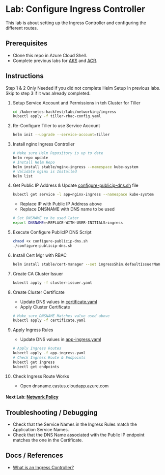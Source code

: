 # Lab: Configure Ingress Controller

This lab is about setting up the Ingress Controller and configuring the different routes.

## Prerequisites

* Clone this repo in Azure Cloud Shell.
* Complete previous labs for [AKS](../../create-aks-cluster/README.md) and [ACR](../../build-application/README.md).

## Instructions
Step 1 & 2 Only Needed if you did not complete Helm Setup In previous labs. Skip to step 3 if it was already completed.

1. Setup Service Account and Permissions in teh Cluster for Tiller

    ```bash
    cd /kubernetes-hackfest/labs/networking/ingress 
    kubectl apply -f tiller-rbac-config.yaml
    ```

2. Re-Configure Tiller to use Service Account

    ```bash
    helm init --upgrade --service-account=tiller
    ```

3. Install nginx Ingress Controller

    ```bash
    # Make sure Helm Repository is up to date
    helm repo update
    # Install Helm Repo
    helm install stable/nginx-ingress --namespace kube-system
    # Validate nginx is Installed
    helm list
    ```

4. Get Public IP Address & Update [configure-publicip-dns.sh](./configure-publicip-dns.sh) file

    ```bash
    kubectl get service -l app=nginx-ingress --namespace kube-system
    ```

    * Replace IP with Public IP Address above
    * Replace DNSNAME with DNS name to be used

    ```bash
    # Set DNSNAME to be used later
    export DNSNAME=<REPLACE-WITH-USER-INITIALS>ingress
    ```

5. Execute Configure PublicIP DNS Script

    ```bash
    chmod +x configure-publicip-dns.sh
    ./configure-publicip-dns.sh
    ```

6. Install Cert Mgr with RBAC

    ```bash
    helm install stable/cert-manager --set ingressShim.defaultIssuerName=letsencrypt-prod --set IngressShim.defaultIssuerKind=ClusterIssuer
    ```

7. Create CA Cluster Issuer

    ```bash
    kubectl apply -f cluster-issuer.yaml
    ```

8. Create Cluster Certificate
    * Update DNS values in [certificate.yaml](./certificate.yaml)
    * Apply Cluster Certificate

    ```bash
    # Make sure DNSNAME Matches value used above
    kubectl apply -f certificate.yaml
    ```

9. Apply Ingress Rules
    * Update DNS values in [app-ingress.yaml](./app-ingress.yaml)
    
    ```bash
    # Apply Ingress Routes
    kubectl apply -f app-ingress.yaml
    # Check Ingress Route & Endpoints
    kubectl get ingress
    kubectl get endpoints
    ```
10. Check Ingress Route Works

    * Open dnsname.eastus.cloudapp.azure.com
#### Next Lab: [Network Policy](../network-policy/README.md)

## Troubleshooting / Debugging

* Check that the Service Names in the Ingress Rules match the Application Service Names.
* Check that the DNS Name associated with the Public IP endpoint matches the one in the Certificate.

## Docs / References

* [What is an Ingress Controller?](https://kubernetes.io/docs/concepts/services-networking/ingress/)

